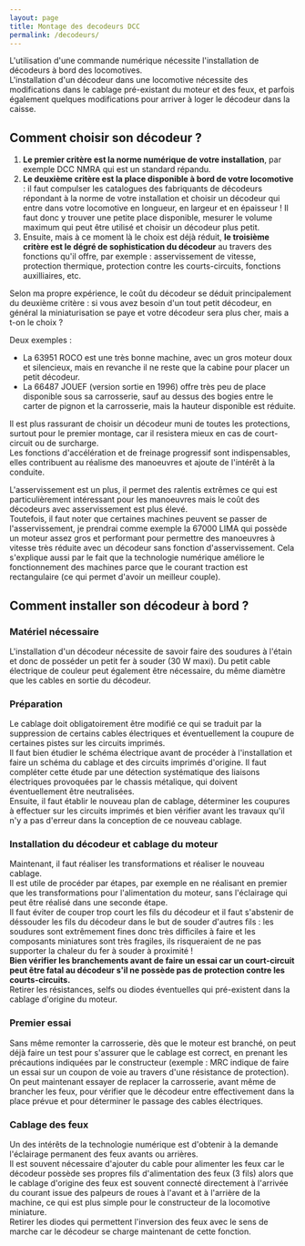 ```yaml
---
layout: page
title: Montage des decodeurs DCC
permalink: /decodeurs/
---
```


L'utilisation d'une commande numérique nécessite l'installation de décodeurs à bord des locomotives.  
L'installation d'un décodeur dans une locomotive nécessite des modifications dans le cablage pré-existant du moteur et des feux, et parfois également quelques modifications pour arriver à loger le décodeur dans la caisse.

Comment choisir son décodeur ?
------------------------------

1.  **Le premier critère est la norme numérique de votre installation**, par exemple DCC NMRA qui est un standard répandu.
2.  **Le deuxième critère est la place disponible à bord de votre locomotive** : il faut compulser les catalogues des fabriquants de décodeurs répondant à la norme de votre installation et choisir un décodeur qui entre dans votre locomotive en longueur, en largeur et en épaisseur ! Il faut donc y trouver une petite place disponible, mesurer le volume maximum qui peut être utilisé et choisir un décodeur plus petit.
3.  Ensuite, mais à ce moment là le choix est déjà réduit, **le troisième critère est le dégré de sophistication du décodeur** au travers des fonctions qu'il offre, par exemple : asservissement de vitesse, protection thermique, protection contre les courts-circuits, fonctions auxilliaires, etc.

  
Selon ma propre expérience, le coût du décodeur se déduit principalement du deuxième critère : si vous avez besoin d'un tout petit décodeur, en général la miniaturisation se paye et votre décodeur sera plus cher, mais a t-on le choix ?

Deux exemples :

*   La 63951 ROCO est une très bonne machine, avec un gros moteur doux et silencieux, mais en revanche il ne reste que la cabine pour placer un petit décodeur.
*   La 66487 JOUEF (version sortie en 1996) offre très peu de place disponible sous sa carrosserie, sauf au dessus des bogies entre le carter de pignon et la carrosserie, mais la hauteur disponible est réduite.

  
Il est plus rassurant de choisir un décodeur muni de toutes les protections, surtout pour le premier montage, car il resistera mieux en cas de court-circuit ou de surcharge.  
Les fonctions d'accélération et de freinage progressif sont indispensables, elles contribuent au réalisme des manoeuvres et ajoute de l'intérêt à la conduite.

L'asservissement est un plus, il permet des ralentis extrêmes ce qui est particulièrement intéressant pour les manoeuvres mais le coût des décodeurs avec asservissement est plus élevé.  
Toutefois, il faut noter que certaines machines peuvent se passer de l'asservissement, je prendrai comme exemple la 67000 LIMA qui possède un moteur assez gros et performant pour permettre des manoeuvres à vitesse très réduite avec un décodeur sans fonction d'asservissement. Cela s'explique aussi par le fait que la technologie numérique améliore le fonctionnement des machines parce que le courant traction est rectangulaire (ce qui permet d'avoir un meilleur couple).

Comment installer son décodeur à bord ?
---------------------------------------

### Matériel nécessaire

L'installation d'un décodeur nécessite de savoir faire des soudures à l'étain et donc de posséder un petit fer à souder (30 W maxi). Du petit cable électrique de couleur peut également être nécessaire, du même diamètre que les cables en sortie du décodeur.

### Préparation

Le cablage doit obligatoirement être modifié ce qui se traduit par la suppression de certains cables électriques et éventuellement la coupure de certaines pistes sur les circuits imprimés.  
Il faut bien étudier le schéma électrique avant de procéder à l'installation et faire un schéma du cablage et des circuits imprimés d'origine. Il faut compléter cette étude par une détection systématique des liaisons électriques provoquées par le chassis métalique, qui doivent éventuellement être neutralisées.  
Ensuite, il faut établir le nouveau plan de cablage, déterminer les coupures à effectuer sur les circuits imprimés et bien vérifier avant les travaux qu'il n'y a pas d'erreur dans la conception de ce nouveau cablage.

### Installation du décodeur et cablage du moteur

Maintenant, il faut réaliser les transformations et réaliser le nouveau cablage.  
Il est utile de procéder par étapes, par exemple en ne réalisant en premier que les transformations pour l'alimentation du moteur, sans l'éclairage qui peut être réalisé dans une seconde étape.  
Il faut éviter de couper trop court les fils du décodeur et il faut s'abstenir de déssouder les fils du décodeur dans le but de souder d'autres fils : les soudures sont extrêmement fines donc très difficiles à faire et les composants miniatures sont très fragiles, ils risqueraient de ne pas supporter la chaleur du fer à souder à proximité !  
**Bien vérifier les branchements avant de faire un essai car un court-circuit peut être fatal au décodeur s'il ne possède pas de protection contre les courts-circuits.**  
Retirer les résistances, selfs ou diodes éventuelles qui pré-existent dans la cablage d'origine du moteur.

### Premier essai

Sans même remonter la carrosserie, dès que le moteur est branché, on peut déjà faire un test pour s'assurer que le cablage est correct, en prenant les précautions indiquées par le constructeur (exemple : MRC indique de faire un essai sur un coupon de voie au travers d'une résistance de protection).  
On peut maintenant essayer de replacer la carrosserie, avant même de brancher les feux, pour vérifier que le décodeur entre effectivement dans la place prévue et pour déterminer le passage des cables électriques.

### Cablage des feux

Un des intérêts de la technologie numérique est d'obtenir à la demande l'éclairage permanent des feux avants ou arrières.  
Il est souvent nécessaire d'ajouter du cable pour alimenter les feux car le décodeur possède ses propres fils d'alimentation des feux (3 fils) alors que le cablage d'origine des feux est souvent connecté directement à l'arrivée du courant issue des palpeurs de roues à l'avant et à l'arrière de la machine, ce qui est plus simple pour le constructeur de la locomotive miniature.  
Retirer les diodes qui permettent l'inversion des feux avec le sens de marche car le décodeur se charge maintenant de cette fonction.
